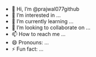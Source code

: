 - 👋 Hi, I’m @prajwal077github
- 👀 I’m interested in ...
- 🌱 I’m currently learning ...
- 💞️ I’m looking to collaborate on ...
- 📫 How to reach me ...
- 😄 Pronouns: ...
- ⚡ Fun fact: ...

<!---
prajwal077github/prajwal077github is a ✨ special ✨ repository because its `README.md` (this file) appears on your GitHub profile.
You can click the Preview link to take a look at your changes.
--->

